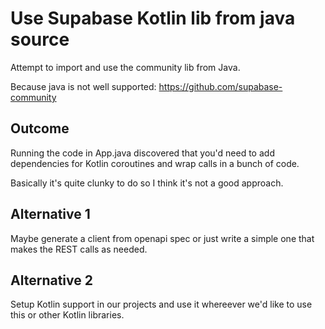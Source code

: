 
# Use Supabase Kotlin lib from java source

Attempt to import and use the community lib from Java.

Because java is not well supported: https://github.com/supabase-community

## Outcome

Running the code in App.java discovered that you'd need to add dependencies for Kotlin coroutines and wrap calls in a bunch of code.

Basically it's quite clunky to do so I think it's not a good approach.

## Alternative 1

Maybe generate a client from openapi spec or just write a simple one that makes the REST calls as needed.

## Alternative 2

Setup Kotlin support in our projects and use it whereever we'd like to use this or other Kotlin libraries.
